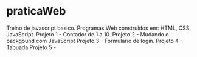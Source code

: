 # praticaWeb
Treino de javascript basico.
Programas Web construidos em: HTML, CSS, JavaScript. 
Projeto 1 - Contador de 1 a 10.
Projeto 2 - Mudando o backgound com JavaScript
Projeto 3 - Formulario de login.
Projeto 4 - Tabuada
Projeto 5 - 

